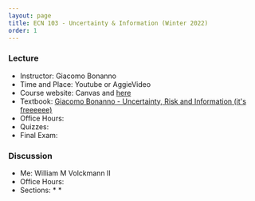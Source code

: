 ```yaml
---
layout: page
title: ECN 103 - Uncertainty & Information (Winter 2022)
order: 1
---
```



### Lecture
* Instructor: Giacomo Bonanno
* Time and Place: Youtube or AggieVideo
* Course website: Canvas and [here](http://faculty.econ.ucdavis.edu/faculty/bonanno/teaching/103/index.html)
* Textbook: [Giacomo Bonanno - Uncertainty, Risk and Information (it's freeeeee)](http://faculty.econ.ucdavis.edu/faculty/bonanno/URI_Book.html)
* Office Hours:
* Quizzes:
* Final Exam:


### Discussion
* Me: William M Volckmann II
* Office Hours:
* Sections:
  *
  *
